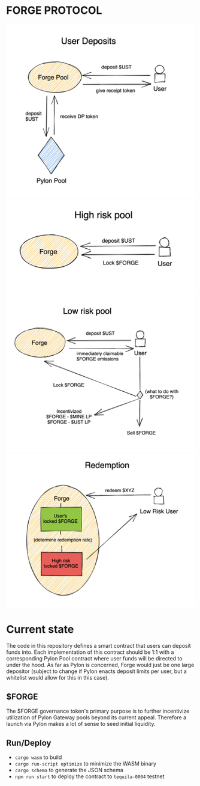 # FORGE PROTOCOL

![alt text](docs/assets/user_deposit.png)
![alt text](docs/assets/high_risk_deposit.png)
![alt text](docs/assets/low_risk_deposit.png)
![alt text](docs/assets/redemption.png)

# Current state

The code in this repository defines a smart contract that users can deposit funds into. Each implementation of this contract should be 1:1 with a corresponding Pylon Pool contract where user funds will be directed to under the hood. As far as Pylon is concerned, Forge would just be one large depositor (subject to change if Pylon enacts deposit limits per user, but a whitelist would allow for this in this case).

## $FORGE

The $FORGE governance token's primary purpose is to further incentivize utilization of Pylon Gateway pools beyond its current appeal. Therefore a launch via Pylon makes a lot of sense to seed initial liquidity.

## Run/Deploy

- `cargo wasm` to build
- `cargo run-script optimize` to minimize the WASM binary
- `cargo schema` to generate the JSON schema
- `npm run start` to deploy the contract to `tequila-0004` testnet
